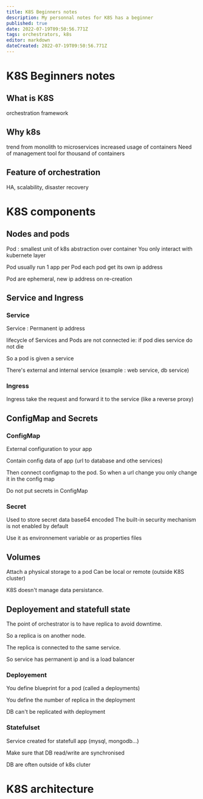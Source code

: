 ```yaml
---
title: K8S Beginners notes
description: My personnal notes for K8S has a beginner
published: true
date: 2022-07-19T09:50:56.771Z
tags: orchestrators, k8s
editor: markdown
dateCreated: 2022-07-19T09:50:56.771Z
---
```


# K8S Beginners notes

## What is K8S

orchestration framework

## Why k8s

trend from monolith to microservices
increased usage of containers
Need of management tool for thousand of containers

## Feature of orchestration

HA, scalability, disaster recovery

# K8S components

## Nodes and pods

Pod : smallest unit of k8s
      abstraction over container
You only interact with kubernete layer

Pod usually run 1 app per Pod
each pod get its own ip address

Pod are ephemeral, new ip address on re-creation

## Service and Ingress

### Service
Service : Permanent ip address

lifecycle of Services and Pods are not connected ie: if pod dies service do not die

So a pod is given a service 

There's external and internal service (example : web service, db service)

### Ingress

Ingress take the request and forward it to the service (like a reverse proxy)

## ConfigMap and Secrets

### ConfigMap

External configuration to your app

Contain config data of app (url to database and othe services)

Then connect configmap to the pod. So when a url change you only change it in the config map

Do not put secrets in ConfigMap

### Secret

Used to store secret data
base64 encoded
The built-in security mechanism is not enabled by default

Use it as environnement variable or as properties files

## Volumes

Attach a physical storage to a pod
Can be local or remote (outside K8S cluster)

K8S doesn't manage data persistance.

## Deployement and statefull state

The point of orchestrator is to have replica to avoid downtime.

So a replica is on another node.

The replica is connected to the same service.

So service has permanent ip and is a load balancer

### Deployement

You define blueprint for a pod (called a deployments)

You define the number of replica in the deployment

DB can't be replicated with deployment

### Statefulset

Service created for statefull app (mysql, mongodb...)

Make sure that DB read/write are synchronised

DB are often outside of k8s cluter

# K8S architecture

